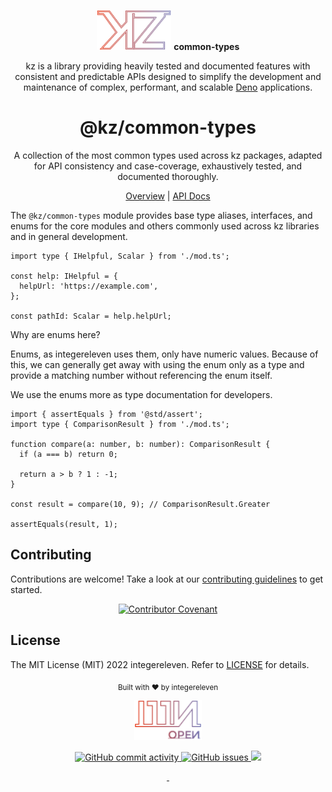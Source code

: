 <p align="center">
<img alt="kz logo" height="64" src="https://raw.githubusercontent.com/i11n/.github/main/svg/kz/color/kz.svg" />
<strong>common-types</strong>
</p>

<p align="center">
kz is a library providing heavily tested and documented features with
consistent and predictable APIs designed to simplify the development and
maintenance of complex, performant, and scalable
<a href="https://deno.com">Deno</a> applications.
</p>

<h1 align="center">@kz/common-types</h1>

<p align="center">
A collection of the most common types used across kz packages, adapted for API
consistency and case-coverage, exhaustively tested, and documented thoroughly.
</p>

<p align="center">
<a href="https://jsr.io/@kz/common-types">Overview</a> |
<a href="https://jsr.io/@kz/common-types/doc">API Docs</a>
</p>

The `@kz/common-types` module provides base type aliases, interfaces, and enums
for the core modules and others commonly used across kz libraries and in
general development.

```tsx
import type { IHelpful, Scalar } from './mod.ts';

const help: IHelpful = {
  helpUrl: 'https://example.com',
};

const pathId: Scalar = help.helpUrl;
```

Why are enums here?

Enums, as integereleven uses them, only have numeric values. Because of this,
we can generally get away with using the enum only as a type and provide a
matching number without referencing the enum itself.

We use the enums more as type documentation for developers.

```tsx
import { assertEquals } from '@std/assert';
import type { ComparisonResult } from './mod.ts';

function compare(a: number, b: number): ComparisonResult {
  if (a === b) return 0;

  return a > b ? 1 : -1;
}

const result = compare(10, 9); // ComparisonResult.Greater

assertEquals(result, 1);
```

## Contributing

Contributions are welcome! Take a look at our [contributing guidelines][contributing] to get started.

<p align="center">
<a href="https://github.com/i11n/.github/blob/main/.github/CODE_OF_CONDUCT.md">
  <img alt="Contributor Covenant" src="https://img.shields.io/badge/Contributor%20Covenant-2.1-4baaaa.svg?style=flat-square" />
</a>
</p>

## License

The MIT License (MIT) 2022 integereleven. Refer to [LICENSE][license] for details.

<p align="center">
<sub>Built with ❤ by integereleven</sub>
</p>

<p align="center">
<img
  alt="kz.io logo"
  height="64"
  src="https://raw.githubusercontent.com/i11n/.github/main/svg/brand/color/open-stroke.svg"
/>
</p>

<p align="center">
<a href="https://github.com/kz-io/common-types/commits">
  <img alt="GitHub commit activity" src="https://img.shields.io/github/commit-activity/m/kz-io/common-types?style=flat-square">
</a>
<a href="https://github.com/kz-io/common-types/issues">
  <img alt="GitHub issues" src="https://img.shields.io/github/issues-raw/kz-io/common-types?style=flat-square">
</a>
<a href="https://codecov.io/gh/kz-io/common-types" >
  <img src="https://codecov.io/gh/kz-io/common-types/graph/badge.svg?token=TH8uOvl1sk"/>
</a>
</p>

<p align="center">
<a href="https://jsr.io/@kz/common-types">
  <img src="https://jsr.io/badges/@kz/common-types" alt="" />
</a>
<a href="https://jsr.io/@kz/common-types">
  <img src="https://jsr.io/badges/@kz/common-types/score" alt="" />
</a>
</p>

[deno]: https://deno.dom "Deno homepage"
[jsr]: https://jsr.io "JSR homepage"
[branches]: https://github.com/kz-io/common-types/branches "@kz/common-types branches on GitHub"
[releases]: https://github.com/kz-io/common-types/releases "@kz/common-types releases on GitHub"
[contributing]: https://github.com/kz-io/common-types/blob/main/CONTRIBUTING.md "@kz/common-types contributing guidelines"
[license]: https://github.com/kz-io/common-types/blob/main/LICENSE "@kz/common-types license"
